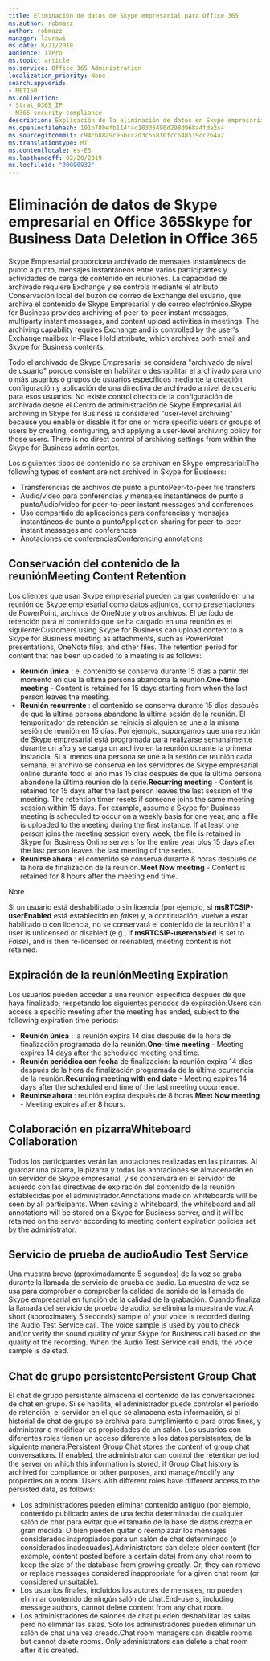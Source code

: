 ```yaml
---
title: Eliminación de datos de Skype empresarial para Office 365
ms.author: robmazz
author: robmazz
manager: laurawi
ms.date: 8/21/2018
audience: ITPro
ms.topic: article
ms.service: Office 365 Administration
localization_priority: None
search.appverid:
- MET150
ms.collection:
- Strat_O365_IP
- M365-security-compliance
description: Explicación de la eliminación de datos en Skype empresarial.
ms.openlocfilehash: 191b78befb114f4c10335490d298d968a4fda2c4
ms.sourcegitcommit: c94cb88a9ce5bcc2d3c558f0fcc648519cc264a2
ms.translationtype: MT
ms.contentlocale: es-ES
ms.lasthandoff: 02/20/2019
ms.locfileid: "30090932"
---
```

# <a name="skype-for-business-data-deletion-in-office-365"></a><span data-ttu-id="873df-103">Eliminación de datos de Skype empresarial en Office 365</span><span class="sxs-lookup"><span data-stu-id="873df-103">Skype for Business Data Deletion in Office 365</span></span>

<span data-ttu-id="873df-p101">Skype Empresarial proporciona archivado de mensajes instantáneos de punto a punto, mensajes instantáneos entre varios participantes y actividades de carga de contenido en reuniones. La capacidad de archivado requiere Exchange y se controla mediante el atributo Conservación local del buzón de correo de Exchange del usuario, que archiva el contenido de Skype Empresarial y de correo electrónico.</span><span class="sxs-lookup"><span data-stu-id="873df-p101">Skype for Business provides archiving of peer-to-peer instant messages, multiparty instant messages, and content upload activities in meetings. The archiving capability requires Exchange and is controlled by the user's Exchange mailbox In-Place Hold attribute, which archives both email and Skype for Business contents.</span></span>

<span data-ttu-id="873df-p102">Todo el archivado de Skype Empresarial se considera "archivado de nivel de usuario" porque consiste en habilitar o deshabilitar el archivado para uno o más usuarios o grupos de usuarios específicos mediante la creación, configuración y aplicación de una directiva de archivado a nivel de usuario para esos usuarios. No existe control directo de la configuración de archivado desde el Centro de administración de Skype Empresarial.</span><span class="sxs-lookup"><span data-stu-id="873df-p102">All archiving in Skype for Business is considered "user-level archiving" because you enable or disable it for one or more specific users or groups of users by creating, configuring, and applying a user-level archiving policy for those users. There is no direct control of archiving settings from within the Skype for Business admin center.</span></span>

<span data-ttu-id="873df-108">Los siguientes tipos de contenido no se archivan en Skype empresarial:</span><span class="sxs-lookup"><span data-stu-id="873df-108">The following types of content are not archived in Skype for Business:</span></span> 
- <span data-ttu-id="873df-109">Transferencias de archivos de punto a punto</span><span class="sxs-lookup"><span data-stu-id="873df-109">Peer-to-peer file transfers</span></span>
- <span data-ttu-id="873df-110">Audio/vídeo para conferencias y mensajes instantáneos de punto a punto</span><span class="sxs-lookup"><span data-stu-id="873df-110">Audio/video for peer-to-peer instant messages and conferences</span></span>
- <span data-ttu-id="873df-111">Uso compartido de aplicaciones para conferencias y mensajes instantáneos de punto a punto</span><span class="sxs-lookup"><span data-stu-id="873df-111">Application sharing for peer-to-peer instant messages and conferences</span></span>
- <span data-ttu-id="873df-112">Anotaciones de conferencias</span><span class="sxs-lookup"><span data-stu-id="873df-112">Conferencing annotations</span></span> 

## <a name="meeting-content-retention"></a><span data-ttu-id="873df-113">Conservación del contenido de la reunión</span><span class="sxs-lookup"><span data-stu-id="873df-113">Meeting Content Retention</span></span>
<span data-ttu-id="873df-p103">Los clientes que usan Skype empresarial pueden cargar contenido en una reunión de Skype empresarial como datos adjuntos, como presentaciones de PowerPoint, archivos de OneNote y otros archivos. El período de retención para el contenido que se ha cargado en una reunión es el siguiente:</span><span class="sxs-lookup"><span data-stu-id="873df-p103">Customers using Skype for Business can upload content to a Skype for Business meeting as attachments, such as PowerPoint presentations, OneNote files, and other files. The retention period for content that has been uploaded to a meeting is as follows:</span></span>
- <span data-ttu-id="873df-116">**Reunión única** : el contenido se conserva durante 15 días a partir del momento en que la última persona abandona la reunión.</span><span class="sxs-lookup"><span data-stu-id="873df-116">**One-time meeting** - Content is retained for 15 days starting from when the last person leaves the meeting.</span></span>
- <span data-ttu-id="873df-p104">**Reunión recurrente** : el contenido se conserva durante 15 días después de que la última persona abandone la última sesión de la reunión. El temporizador de retención se reinicia si alguien se une a la misma sesión de reunión en 15 días. Por ejemplo, supongamos que una reunión de Skype empresarial está programada para realizarse semanalmente durante un año y se carga un archivo en la reunión durante la primera instancia. Si al menos una persona se une a la sesión de reunión cada semana, el archivo se conserva en los servidores de Skype empresarial online durante todo el año más 15 días después de que la última persona abandone la última reunión de la serie.</span><span class="sxs-lookup"><span data-stu-id="873df-p104">**Recurring meeting** - Content is retained for 15 days after the last person leaves the last session of the meeting. The retention timer resets if someone joins the same meeting session within 15 days. For example, assume a Skype for Business meeting is scheduled to occur on a weekly basis for one year, and a file is uploaded to the meeting during the first instance. If at least one person joins the meeting session every week, the file is retained in Skype for Business Online servers for the entire year plus 15 days after the last person leaves the last meeting of the series.</span></span>
- <span data-ttu-id="873df-121">**Reunirse ahora** : el contenido se conserva durante 8 horas después de la hora de finalización de la reunión.</span><span class="sxs-lookup"><span data-stu-id="873df-121">**Meet Now meeting** - Content is retained for 8 hours after the meeting end time.</span></span>

> [!NOTE]
> <span data-ttu-id="873df-122">Si un usuario está deshabilitado o sin licencia (por ejemplo, si **msRTCSIP-userEnabled** está establecido en *false*) y, a continuación, vuelve a estar habilitado o con licencia, no se conservará el contenido de la reunión.</span><span class="sxs-lookup"><span data-stu-id="873df-122">If a user is unlicensed or disabled (e.g., if **msRTCSIP-userenabled** is set to *False*), and is then re-licensed or reenabled, meeting content is not retained.</span></span>

## <a name="meeting-expiration"></a><span data-ttu-id="873df-123">Expiración de la reunión</span><span class="sxs-lookup"><span data-stu-id="873df-123">Meeting Expiration</span></span>
<span data-ttu-id="873df-124">Los usuarios pueden acceder a una reunión específica después de que haya finalizado, respetando los siguientes períodos de expiración:</span><span class="sxs-lookup"><span data-stu-id="873df-124">Users can access a specific meeting after the meeting has ended, subject to the following expiration time periods:</span></span>
- <span data-ttu-id="873df-125">**Reunión única** : la reunión expira 14 días después de la hora de finalización programada de la reunión.</span><span class="sxs-lookup"><span data-stu-id="873df-125">**One-time meeting** - Meeting expires 14 days after the scheduled meeting end time.</span></span>
- <span data-ttu-id="873df-126">**Reunión periódica con fecha** de finalización: la reunión expira 14 días después de la hora de finalización programada de la última ocurrencia de la reunión.</span><span class="sxs-lookup"><span data-stu-id="873df-126">**Recurring meeting with end date** - Meeting expires 14 days after the scheduled end time of the last meeting occurrence.</span></span>
- <span data-ttu-id="873df-127">**Reunirse ahora** : reunión expira después de 8 horas.</span><span class="sxs-lookup"><span data-stu-id="873df-127">**Meet Now meeting** - Meeting expires after 8 hours.</span></span>

## <a name="whiteboard-collaboration"></a><span data-ttu-id="873df-128">Colaboración en pizarra</span><span class="sxs-lookup"><span data-stu-id="873df-128">Whiteboard Collaboration</span></span>
<span data-ttu-id="873df-p105">Todos los participantes verán las anotaciones realizadas en las pizarras. Al guardar una pizarra, la pizarra y todas las anotaciones se almacenarán en un servidor de Skype empresarial, y se conservará en el servidor de acuerdo con las directivas de expiración del contenido de la reunión establecidas por el administrador.</span><span class="sxs-lookup"><span data-stu-id="873df-p105">Annotations made on whiteboards will be seen by all participants. When saving a whiteboard, the whiteboard and all annotations will be stored on a Skype for Business server, and it will be retained on the server according to meeting content expiration policies set by the administrator.</span></span>

## <a name="audio-test-service"></a><span data-ttu-id="873df-131">Servicio de prueba de audio</span><span class="sxs-lookup"><span data-stu-id="873df-131">Audio Test Service</span></span>
<span data-ttu-id="873df-p106">Una muestra breve (aproximadamente 5 segundos) de la voz se graba durante la llamada de servicio de prueba de audio. La muestra de voz se usa para comprobar o comprobar la calidad de sonido de la llamada de Skype empresarial en función de la calidad de la grabación. Cuando finaliza la llamada del servicio de prueba de audio, se elimina la muestra de voz.</span><span class="sxs-lookup"><span data-stu-id="873df-p106">A short (approximately 5 seconds) sample of your voice is recorded during the Audio Test Service call. The voice sample is used by you to check and/or verify the sound quality of your Skype for Business call based on the quality of the recording. When the Audio Test Service call ends, the voice sample is deleted.</span></span>

## <a name="persistent-group-chat"></a><span data-ttu-id="873df-135">Chat de grupo persistente</span><span class="sxs-lookup"><span data-stu-id="873df-135">Persistent Group Chat</span></span>
<span data-ttu-id="873df-p107">El chat de grupo persistente almacena el contenido de las conversaciones de chat en grupo. Si se habilita, el administrador puede controlar el período de retención, el servidor en el que se almacena esta información, si el historial de chat de grupo se archiva para cumplimiento o para otros fines, y administrar o modificar las propiedades de un salón. Los usuarios con diferentes roles tienen un acceso diferente a los datos persistentes, de la siguiente manera:</span><span class="sxs-lookup"><span data-stu-id="873df-p107">Persistent Group Chat stores the content of group chat conversations. If enabled, the administrator can control the retention period, the server on which this information is stored, if Group Chat history is archived for compliance or other purposes, and manage/modify any properties on a room. Users with different roles have different access to the persisted data, as follows:</span></span>
- <span data-ttu-id="873df-p108">Los administradores pueden eliminar contenido antiguo (por ejemplo, contenido publicado antes de una fecha determinada) de cualquier salón de chat para evitar que el tamaño de la base de datos crezca en gran medida. O bien pueden quitar o reemplazar los mensajes considerados inapropiados para un salón de chat determinado (o considerados inadecuados).</span><span class="sxs-lookup"><span data-stu-id="873df-p108">Administrators can delete older content (for example, content posted before a certain date) from any chat room to keep the size of the database from growing greatly. Or, they can remove or replace messages considered inappropriate for a given chat room (or considered unsuitable).</span></span>
- <span data-ttu-id="873df-141">Los usuarios finales, incluidos los autores de mensajes, no pueden eliminar contenido de ningún salón de chat.</span><span class="sxs-lookup"><span data-stu-id="873df-141">End-users, including message authors, cannot delete content from any chat room.</span></span>
- <span data-ttu-id="873df-p109">Los administradores de salones de chat pueden deshabilitar las salas pero no eliminar las salas. Solo los administradores pueden eliminar un salón de chat una vez creado.</span><span class="sxs-lookup"><span data-stu-id="873df-p109">Chat room managers can disable rooms but cannot delete rooms. Only administrators can delete a chat room after it is created.</span></span>